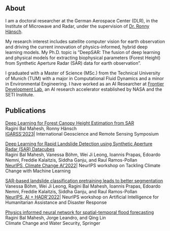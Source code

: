 ## About

I am a doctoral researcher at the German Aerospace Center (DLR), in the Institute of Microwave and Radar, under the supervision of [Dr. Ronny Hänsch](http://www.rhaensch.de/). 

My research interest includes satellite computer vision for earth observation and driving the current innovation of physics-informed, hybrid deep learning models. My Ph.D. topic is ”DeepSAR: The fusion of deep learning and physical models for extracting biophysical parameters (Forest Height) from Synthetic Aperture Radar (SAR) data for earth observation”.

I graduated with a Master of Science (MSc.) from the Technical University of Munich (TUM) with a major in Computational Fluid Dynamics and a minor in Environmental Engineering. I have worked as an AI Researcher at [Frontier Development Lab](https://frontierdevelopmentlab.org/fdl-2022), an AI research accelerator established by NASA and the SETI Institute.  

## Publications 
[Deep Learning for Forest Canopy Height Estimation from SAR](https://ieeexplore.ieee.org/stamp/stamp.jsp?arnumber=10281899) <br>
Ragini Bal Mahesh, Ronny Hänsch <br>
[IGARSS'2023](https://2023.ieeeigarss.org/papers/accepted_papers.php)| International Geoscience and Remote Sensing Symposium

[Deep Learning for Rapid Landslide Detection using Synthetic Aperture Radar (SAR) Datacubes](https://arxiv.org/pdf/2211.02869.pdf) <br>
Ragini Bal Mahesh, Vanessa Böhm, Wei Ji Leong, Ioannis Prapas, Edoardo Nemni, Freddie Kalaitzis, Siddha Ganju, and Raul Ramos-Pollan <br>
[NeurIPS, Climate Change AI'2022](https://www.climatechange.ai/events/neurips2022)| NeurIPS workshop on Tackling Climate Change with Machine Learning

[SAR-based landslide classification pretraining leads to better segmentation](https://arxiv.org/pdf/2211.09927.pdf) <br>
Vanessa Böhm, Wei Ji Leong, Ragini Bal Mahesh, Ioannis Prapas,  Edoardo Nemni, Freddie Kalaitzis, Siddha Ganju, and Raul Ramos-Pollan <br>
[NeurIPS, AI + HADR'2022](https://www.hadr.ai/previous-versions/neurips-2022/accepted-papers-2022)| NeurIPS workshop on Artificial Intelligence for Humanitarian Assistance and Disaster Response

[Physics informed neural network for spatial-temporal flood forecasting](https://www.researchgate.net/profile/J-Leandro/publication/356389462_Physics_Informed_Neural_Network_for_Spatial-Temporal_Flood_Forecasting/links/62273c673c53d31ba4b1430c/Physics-Informed-Neural-Network-for-Spatial-Temporal-Flood-Forecasting.pdf) <br>
Ragini Bal Mahesh, Jorge Leandro, and Qing Lin <br>
Climate Change and Water Security, Springer
